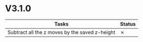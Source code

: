 # V3.1.0

| Tasks | Status |
| ----- | ------ |
| Subtract all the z moves by the saved z-height | &cross; |